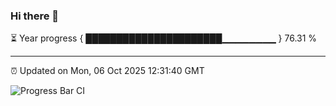 ### Hi there 👋

⏳ Year progress { ██████████████████████▁▁▁▁▁▁▁▁ } 76.31 %

---

⏰ Updated on Mon, 06 Oct 2025 12:31:40 GMT

![Progress Bar CI](https://github.com/liununu/liununu/workflows/Progress%20Bar%20CI/badge.svg)
